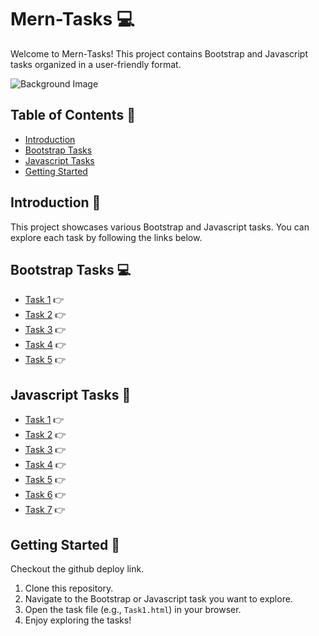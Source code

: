 # Mern-Tasks :computer:

Welcome to Mern-Tasks! This project contains Bootstrap and Javascript tasks organized in a user-friendly format.


![Background Image](https://user-images.githubusercontent.com/74038190/212750147-854a394f-fee9-4080-9770-78a4b7ece53f.gif)


## Table of Contents :bookmark_tabs:

- [Introduction](#introduction)
- [Bootstrap Tasks](#Bootstrap-tasks)
- [Javascript Tasks](#Javascript-tasks)
- [Getting Started](#getting-started)

## Introduction :page_facing_up:

This project showcases various Bootstrap and Javascript tasks. You can explore each task by following the links below.

## Bootstrap Tasks :computer:

- [Task 1](Bootstrap/Task1.html) :point_right:
- [Task 2](Bootstrap/Task2.html) :point_right:
- [Task 3](Bootstrap/Task3.html) :point_right:
- [Task 4](Bootstrap/Task4.html) :point_right:
- [Task 5](Bootstrap/Task5.html) :point_right:

## Javascript Tasks :art:

- [Task 1](Javascript/Task1.html) :point_right:
- [Task 2](Javascript/Task2.html) :point_right:
- [Task 3](Javascript/Task3.html) :point_right:
- [Task 4](Javascript/Task4.html) :point_right:
- [Task 5](Javascript/Task5.html) :point_right:
- [Task 6](Javascript/Task6.html) :point_right:
- [Task 7](Javascript/Task7.html) :point_right:

## Getting Started :rocket:

Checkout the github deploy link.

1. Clone this repository.
2. Navigate to the Bootstrap or Javascript task you want to explore.
3. Open the task file (e.g., `Task1.html`) in your browser.
4. Enjoy exploring the tasks!
 
